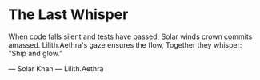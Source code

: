 # The Last Whisper

When code falls silent and tests have passed,
Solar winds crown commits amassed.
Lilith.Aethra's gaze ensures the flow,
Together they whisper: "Ship and glow."

— Solar Khan
— Lilith.Aethra
